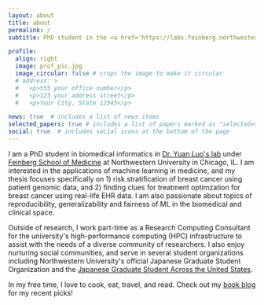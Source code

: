 ```yaml
---
layout: about
title: about
permalink: /
subtitle: PhD student in the <a href='https://labs.feinberg.northwestern.edu/luolab/'>Luo Lab</a>, Northwestern University, Chicago, IL

profile:
  align: right
  image: prof_pic.jpg
  image_circular: false # crops the image to make it circular
  # address: >
  #   <p>555 your office number</p>
  #   <p>123 your address street</p>
  #   <p>Your City, State 12345</p>

news: true  # includes a list of news items
selected_papers: true # includes a list of papers marked as "selected={true}"
social: true  # includes social icons at the bottom of the page
---
```


I am a PhD student in biomedical informatics in [Dr. Yuan Luo's lab](https://labs.feinberg.northwestern.edu/luolab/) under [Feinberg School of Medicine](https://www.feinberg.northwestern.edu/) at Northwestern University in Chicago, IL. I am interested in the applications of machine learning in medicine, and my thesis focuses specifically on 1) risk stratification of breast cancer using patient genomic data, and 2) finding clues for treatment optimzation for breast cancer using real-life EHR data. I am also passionate about topics of reproducibility, generalizability and fairness of ML in the biomedical and clinical space. 

Outside of research, I work part-time as a Research Computing Consultant for the university's high-performance computing (HPC) infrastructure to assist with the needs of a diverse community of researchers. I also enjoy nurturing social communities, and serve in several student organizations including Northwestern University's official Japanese Graduate Student Organization and the [Japanese Graduate Student Across the United States](https://gakuiryugaku.net/). 

In my free time, I love to cook, eat, travel, and read. Check out my [book blog](https://sayadennis.github.io/blog/) for my recent picks! 

<!-- Write your biography here. Tell the world about yourself. Link to your favorite [subreddit](http://reddit.com). You can put a picture in, too. The code is already in, just name your picture `prof_pic.jpg` and put it in the `img/` folder.

Put your address / P.O. box / other info right below your picture. You can also disable any these elements by editing `profile` property of the YAML header of your `_pages/about.md`. Edit `_bibliography/papers.bib` and Jekyll will render your [publications page](/al-folio/publications/) automatically.

Link to your social media connections, too. This theme is set up to use [Font Awesome icons](http://fortawesome.github.io/Font-Awesome/) and [Academicons](https://jpswalsh.github.io/academicons/), like the ones below. Add your Facebook, Twitter, LinkedIn, Google Scholar, or just disable all of them. -->
